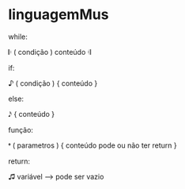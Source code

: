 # linguagemMus

while:

𝄆 ( condição ) conteúdo 𝄇

if:

♪ ( condição ) { conteúdo }

else:

𝅘𝅥𝅯  { conteúdo }

função:

𝄌 ( parametros ) { conteúdo pode ou não ter return }

return:

♫ variável --> pode ser vazio


